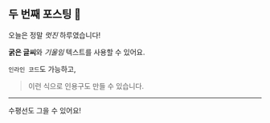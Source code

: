 ## 두 번째 포스팅 📸

오늘은 정말 *멋진* 하루였습니다!

**굵은 글씨**와 *기울임* 텍스트를 사용할 수 있어요.

`인라인 코드`도 가능하고, 

> 이런 식으로 인용구도 만들 수 있습니다.

---

수평선도 그을 수 있어요!